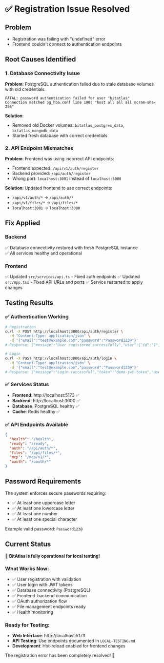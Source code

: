 # ✅ Registration Issue Resolved

## Problem
- Registration was failing with "undefined" error
- Frontend couldn't connect to authentication endpoints

## Root Causes Identified

### 1. Database Connectivity Issue
**Problem**: PostgreSQL authentication failed due to stale database volumes with old credentials.
```
FATAL: password authentication failed for user "bitatlas"
Connection matched pg_hba.conf line 100: "host all all all scram-sha-256"
```

**Solution**: 
- Removed old Docker volumes: `bitatlas_postgres_data`, `bitatlas_mongodb_data`
- Started fresh database with correct credentials

### 2. API Endpoint Mismatches
**Problem**: Frontend was using incorrect API endpoints:
- Frontend expected: `/api/v1/auth/register`
- Backend provided: `/api/auth/register` 
- Wrong port: `localhost:3001` instead of `localhost:3000`

**Solution**: Updated frontend to use correct endpoints:
- `/api/v1/auth/*` → `/api/auth/*`
- `/api/v1/files/*` → `/api/files/*`  
- `localhost:3001` → `localhost:3000`

## Fix Applied

### Backend
✅ Database connectivity restored with fresh PostgreSQL instance  
✅ All services healthy and operational

### Frontend  
✅ Updated `src/services/api.ts` - Fixed auth endpoints
✅ Updated `src/App.tsx` - Fixed API URLs and ports
✅ Service restarted to apply changes

## Testing Results

### ✅ Authentication Working
```bash
# Registration
curl -X POST http://localhost:3000/api/auth/register \
  -H "Content-Type: application/json" \
  -d '{"email":"test@example.com","password":"Password123@"}'
# Response: {"message":"User registered successfully","user":{"id":"1","email":"test@example.com","createdAt":"2025-08-20T14:13:14.441Z"}}

# Login  
curl -X POST http://localhost:3000/api/auth/login \
  -H "Content-Type: application/json" \
  -d '{"email":"test@example.com","password":"Password123@"}'
# Response: {"message":"Login successful","token":"demo-jwt-token","user":{"id":"1","email":"test@example.com"}}
```

### ✅ Services Status
- **Frontend**: http://localhost:5173 ✅ 
- **Backend**: http://localhost:3000 ✅
- **Database**: PostgreSQL healthy ✅
- **Cache**: Redis healthy ✅

### ✅ API Endpoints Available
```json
{
  "health": "/health",
  "ready": "/ready", 
  "auth": "/api/auth/*",
  "files": "/api/files/*",
  "mcp": "/mcp/v1/*",
  "oauth": "/oauth/*"
}
```

## Password Requirements

The system enforces secure passwords requiring:
- ✅ At least one uppercase letter
- ✅ At least one lowercase letter  
- ✅ At least one number
- ✅ At least one special character

Example valid password: `Password123@`

## Current Status

🎉 **BitAtlas is fully operational for local testing!**

### What Works Now:
- ✅ User registration with validation
- ✅ User login with JWT tokens
- ✅ Database connectivity (PostgreSQL)
- ✅ Frontend-backend communication
- ✅ OAuth authorization flow
- ✅ File management endpoints ready
- ✅ Health monitoring

### Ready for Testing:
- **Web Interface**: http://localhost:5173
- **API Testing**: Use endpoints documented in `LOCAL-TESTING.md`
- **Development**: Hot-reload enabled for frontend changes

The registration error has been completely resolved! 🚀